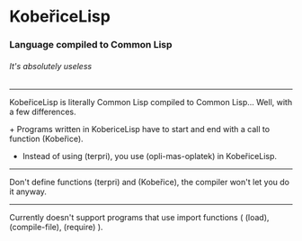 # KobeřiceLisp

### Language compiled to Common Lisp

###### It's absolutely useless

---

KobeřiceLisp is literally Common Lisp compiled to Common Lisp... Well, with a few differences. 

+ Programs written in KobericeLisp have to start and end with a call to function (Kobeřice).
* Instead of using (terpri), you use (opli-mas-oplatek) in KobeřiceLisp.

---

Don't define functions (terpri) and (Kobeřice), the compiler won't let you do it anyway. 

---

Currently doesn't support programs that use import functions ( (load), (compile-file), (require) ).
